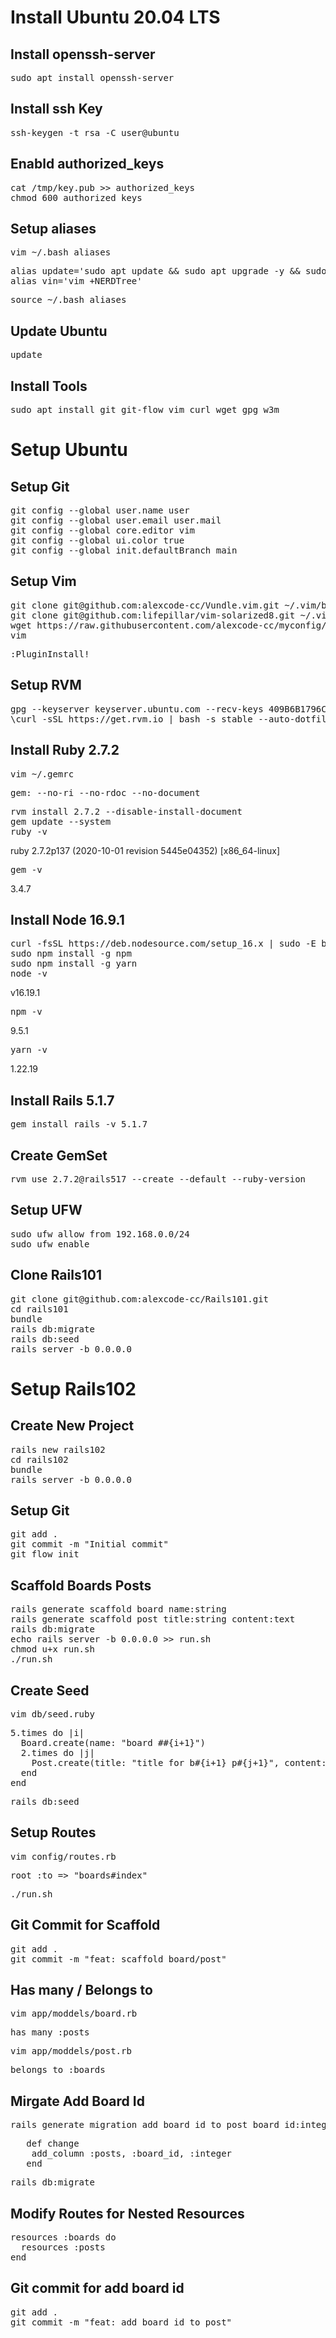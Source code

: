 # Install Ubuntu 20.04 LTS

## Install openssh-server

<pre>
sudo apt install openssh-server
</pre>

## Install ssh Key

<pre>
ssh-keygen -t rsa -C user@ubuntu
</pre>

## Enabld authorized_keys

<pre>
cat /tmp/key.pub >> authorized_keys
chmod 600 authorized_keys
</pre>

## Setup aliases

<pre>
vim ~/.bash_aliases
</pre>

<pre>
alias update='sudo apt update && sudo apt upgrade -y && sudo apt autoremove -y'
alias vin='vim +NERDTree'
</pre>

<pre>
source ~/.bash_aliases
</pre>

## Update Ubuntu

<pre>
update
</pre>

## Install Tools

<pre>
sudo apt install git git-flow vim curl wget gpg w3m
</pre>

# Setup Ubuntu

## Setup Git

<pre>
git config --global user.name user
git config --global user.email user.mail
git config --global core.editor vim
git config --global ui.color true
git config --global init.defaultBranch main
</pre>

## Setup Vim

<pre>
git clone git@github.com:alexcode-cc/Vundle.vim.git ~/.vim/bundle/Vundle.vim
git clone git@github.com:lifepillar/vim-solarized8.git ~/.vim/pack/themes/opt/solarized8
wget https://raw.githubusercontent.com/alexcode-cc/myconfig/main/.vimrc ~/.vimrc
vim
</pre>

<pre>
:PluginInstall!
</pre>

## Setup RVM

<pre>
gpg --keyserver keyserver.ubuntu.com --recv-keys 409B6B1796C275462A1703113804BB82D39DC0E3 7D2BAF1CF37B13E2069D6956105BD0E739499BDB
\curl -sSL https://get.rvm.io | bash -s stable --auto-dotfiles
</pre>

## Install Ruby 2.7.2

<pre>
vim ~/.gemrc
</pre>

<pre>
gem: --no-ri --no-rdoc --no-document
</pre>

<pre>
rvm install 2.7.2 --disable-install-document
gem update --system
ruby -v
</pre>

ruby 2.7.2p137 (2020-10-01 revision 5445e04352) [x86_64-linux]

<pre>
gem -v
</pre>

3.4.7

## Install Node 16.9.1

<pre>
curl -fsSL https://deb.nodesource.com/setup_16.x | sudo -E bash - && sudo apt-get install -y nodejs
sudo npm install -g npm
sudo npm install -g yarn
node -v
</pre>

v16.19.1

<pre>
npm -v
</pre>

9.5.1

<pre>
yarn -v
</pre>
1.22.19

## Install Rails 5.1.7

<pre>
gem install rails -v 5.1.7
</pre>

## Create GemSet

<pre>
rvm use 2.7.2@rails517 --create --default --ruby-version
</pre>

## Setup UFW

<pre>
sudo ufw allow from 192.168.0.0/24
sudo ufw enable
</pre>

## Clone Rails101

<pre>
git clone git@github.com:alexcode-cc/Rails101.git
cd rails101
bundle
rails db:migrate
rails db:seed
rails server -b 0.0.0.0
</pre>

# Setup Rails102

## Create New Project

<pre>
rails new rails102
cd rails102
bundle
rails server -b 0.0.0.0
</pre>

## Setup Git

<pre>
git add .
git commit -m "Initial commit"
git flow init
</pre>

## Scaffold Boards Posts

<pre>
rails generate scaffold board name:string
rails generate scaffold post title:string content:text
rails db:migrate
echo rails server -b 0.0.0.0 >> run.sh
chmod u+x run.sh
./run.sh
</pre>

## Create Seed

<pre>
vim db/seed.ruby
</pre>

<pre>
5.times do |i|
  Board.create(name: "board ##{i+1}")
  2.times do |j|
    Post.create(title: "title for b#{i+1} p#{j+1}", content: "content for board ##{i+1} post ##{j+1}")
  end
end
</pre>

<pre>
rails db:seed
</pre>

## Setup Routes

<pre>
vim config/routes.rb
</pre>

<pre>
root :to => "boards#index"
</pre>

<pre>
./run.sh
</pre>

## Git Commit for Scaffold

<pre>
git add .
git commit -m "feat: scaffold board/post"
</pre>

## Has many / Belongs to

<pre>
vim app/moddels/board.rb
</pre>

<pre>
has_many :posts
</pre>

<pre>
vim app/moddels/post.rb
</pre>

<pre>
belongs_to :boards
</pre>

## Mirgate Add Board Id

<pre>
rails generate migration add_board_id_to_post board_id:integer
</pre>

<pre>
   def change
	add_column :posts, :board_id, :integer
   end
</pre>

<pre>
rails db:migrate
</pre>

## Modify Routes for Nested Resources

<pre>
resources :boards do
  resources :posts
end
</pre>

## Git commit for add board id

<pre>
git add .
git commit -m "feat: add board id to post"
</pre>
